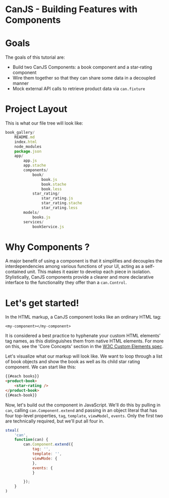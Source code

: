 # CanJS - Building Features with Components

# Goals 

The goals of this tutorial are:

+ Build two CanJS Components: a book component and a star-rating component
+ Wire them together so that they can share some data in a decoupled manner
+ Mock external API calls to retrieve product data via `can.fixture`

# Project Layout

This is what our file tree will look like:

````javascript
book_gallery/
    README.md
    index.html
    node_modules
    package.json
    app/
        app.js
        app.stache
        components/
            book/
                book.js
                book.stache
                book.less
            star_rating/
                star_rating.js
                star_rating.stache
                star_rating.less
        models/
            books.js
        services/
            bookService.js
````
# Why Components ?

A major benefit of using a component is that it simplifies and decouples the interdependencies among various functions of your UI, acting as a self-contained unit.  This makes it easier to develop each piece in isolation. Stylistically, CanJS components provide a clearer and more declarative interface to the functionality they offer than a `can.Control`.

# Let's get started!

In the HTML markup, a CanJS component looks like an ordinary HTML tag:

````
<my-component></my-component>
````

It is considered a best practice to hyphenate your custom HTML elements' tag names, as this distinguishes them from native HTML elements. For more on this, see the 'Core Concepts' section in the [W3C Custom Elements spec](https://www.w3.org/TR/custom-elements/).  

Let's visualize what our markup will look like. We want to loop through a list of book objects and show the book as well as its child star rating component. We can start like this:

````html
{{#each books}} 
<product-book>
    <star-rating />
</product-book>
{{#each-book}}
````

Now, let's build out the component in JavaScript. We'll do this by pulling in `can`, calling `can.Component.extend` and passing in an object literal that has four top-level properties, `tag`, `template`, `viewModel`, `events`. Only the first two are technically required, but we'll put all four in.

````javascript
steal(
    'can',
    function(can) {
        can.Component.extend({
            tag: '',                 
            template: '',  
            viewMode: {
            },
            events: {
            }

        }); 
    }
)
````
